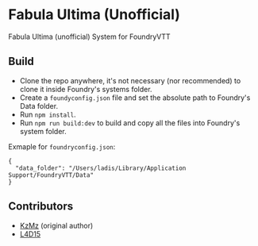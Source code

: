 # Fabula Ultima (Unofficial)
Fabula Ultima (unofficial) System for FoundryVTT

## Build

- Clone the repo anywhere, it's not necessary (nor recommended) to clone it inside Foundry's systems folder.
- Create a `foundyconfig.json` file and set the absolute path to Foundry's Data folder.
- Run `npm install`.
- Run `npm run build:dev` to build and copy all the files into Foundry's system folder.

Exmaple for `foundryconfig.json`:

```
{
  "data_folder": "/Users/ladis/Library/Application Support/FoundryVTT/Data"
}
```

## Contributors

- [KzMz](https://github.com/KzMz) (original author)
- [L4D15](https://github.com/L4D15)